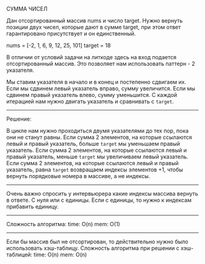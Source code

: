 СУММА ЧИСЕЛ

Дан отсортированный массив nums и число target. Нужно вернуть позиции двух чисел, которые дают в сумме target, при этом ответ гарантировано присутствует и он единственный.

nums = [-2, 1, 6, 9, 12, 25, 101]
target = 18

В отличии от условий задачи на литкоде здесь на вход подается отсортированный массив. Это позволяет нам использовать паттерн - 2 указателя.

Мы ставим указателя в начало и в конец и постепенно сдвигаем их. Если мы сдвинем левый указатель вправо, сумму увеличится. Если мы сдвинем правый указатель влево, сумму уменьшится. С каждой итерацией нам нужно двигать указатель и сравнивать с `target`.

-------

Решение:

В цикле нам нужно проходиться двумя указателями до тех пор, пока они не станут равны.
Если сумма 2 элементов, на которые ссылаются левый и правый указатель, больше `target` мы уменьшаем правый указатель.
Если сумма 2 элементов, на которые ссылаются левый и правый указатель, меньше `target` мы увеличиваем левый указатель.
Если сумма 2 элементов, на которые ссылаются левый и правый указатель, равна `target` возвращаем индексы элементов +1, чтобы вернуть порядковые номера в массиве, а не индексы. 

-------

Очень важно спросить у интервьюрера какие индексы массива вернуть в ответе. С нуля или с единицы. Если с единицы, то нужно к индексам прибавить единицу.

-------

Сложность алгоритма:
time: O(n)
mem: O(1)

-------

Если бы массив был не отсортирован, то действительно нужно было использовать хэш-таблицу.
Сложность алгоритма при решении с хэш-таблицей:
time: O(n)
mem: O(n)
